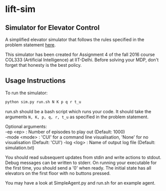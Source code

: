 # lift-sim
## Simulator for Elevator Control

A simplified elevator simulator that follows the rules specified in the problem statement [here](http://www.cse.iitd.ac.in/~mausam/courses/col333/autumn2016/).

This simulator has been created for Assignment 4 of the fall 2016 course COL333 (Artificial Intelligence) at IIT-Delhi. Before solving your MDP, don't forget that honesty is the best policy.

## Usage Instructions

To run the simulator:
```bash 
python sim.py run.sh N K p q r t_u
```

run.sh should be a bash script which runs your code. It should take the arguments ```N, K, p, q, r, t_u``` as specified in the problem statement.

Optional arguments:  
-ep \<ep>     : Number of episodes to play out (Default: 1000)  
-mode \<mode> : 'CUI' for a command line visualisation, 'None' for no visualisation (Default: 'CUI')
-log \<log>   : Name of output log file (Default: simulation.txt)

You should read subsequent updates from stdin and write actions to stdout. Debug messages can be written to stderr. On running your executable for the first time, you should send a '0' when ready. The initial state has all elevators on the first floor with no buttons pressed. 

You may have a look at SimpleAgent.py and run.sh for an example agent.
